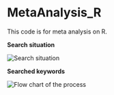 # MetaAnalysis_R
This code is for meta analysis on R. 

**Search situation**

![Search situation](https://github.com/airdipu/MetaAnalysis_R/blob/master/Search%20situation.JPG)




**Searched keywords**

![Flow chart of the process](https://github.com/airdipu/MetaAnalysis_R/blob/master/Flow.JPG)
